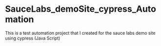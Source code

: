# SauceLabs_demoSite_cypress_Automation
This is a test automation project that I created for the sauce labs demo site using cypress (Java Script)
